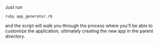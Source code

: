 Just run
```
ruby app_generator.rb
```
and the script will walk you through the process where you'll be able to customize the application, ultimately creating the new app in the parent directory.

